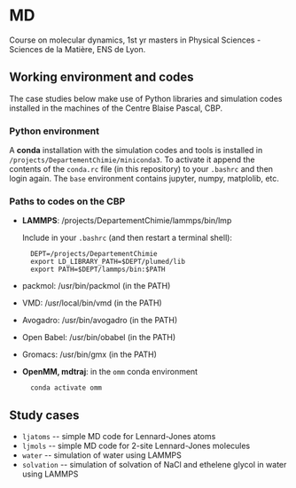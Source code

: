 # MD

Course on molecular dynamics, 1st yr masters in Physical Sciences - Sciences de la Matière, ENS de Lyon.

## Working environment and codes

The case studies below make use of Python libraries and simulation codes installed in the machines of the Centre Blaise Pascal, CBP.

### Python environment

A **conda** installation with the simulation codes and tools is installed in `/projects/DepartementChimie/miniconda3`. To activate it append the contents of the `conda.rc` file (in this repository) to your `.bashrc` and then login again. The `base` environment contains jupyter, numpy, matplolib, etc.

### Paths to codes on the CBP

* **LAMMPS**: /projects/DepartementChimie/lammps/bin/lmp

    Include in your `.bashrc` (and then restart a terminal shell):

        DEPT=/projects/DepartementChimie
        export LD_LIBRARY_PATH=$DEPT/plumed/lib
        export PATH=$DEPT/lammps/bin:$PATH

* packmol: /usr/bin/packmol (in the PATH)
* VMD: /usr/local/bin/vmd (in the PATH)
* Avogadro: /usr/bin/avogadro (in the PATH)
* Open Babel: /usr/bin/obabel (in the PATH)
* Gromacs: /usr/bin/gmx (in the PATH)
* **OpenMM, mdtraj**: in the `omm` conda environment

        conda activate omm


## Study cases

* `ljatoms` -- simple MD code for Lennard-Jones atoms
* `ljmols` -- simple MD code for 2-site Lennard-Jones molecules
* `water` -- simulation of water using LAMMPS
* `solvation` -- simulation of solvation of NaCl and ethelene glycol in water using LAMMPS
